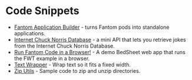 # Code Snippets

 - [Fantom Application Builder](https://bitbucket.org/snippets/fantomfactory/bEXMe) - turns Fantom pods into standalone applications.
 - [Internet Chuck Norris Database](https://bitbucket.org/snippets/fantomfactory/6Kqoe) - a mini API that lets you retrieve jokes from the Internet Chuck Norris Database.
 - [Run Fantom Code in a Browser!](https://bitbucket.org/snippets/fantomfactory/xyd6o/run-fantom-code-in-a-browser) - A demo BedSheet web app that runs the FWT example in a browser.
 - [Text Wrapper](https://bitbucket.org/snippets/fantomfactory/L6zBz/text-wrapper) - Wrap text so it fits a fixed width.
 - [Zip Utils](https://bitbucket.org/snippets/fantomfactory/987G7/zip-utils) - Sample code to zip and unzip directories.
